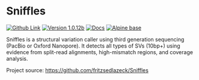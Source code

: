 # Sniffles

[![Github Link](https://img.shields.io/static/v1?label=Source%20on&message=GitHub&color=lightgrey&logo=github&style=flat-square)](https://github.com/MillironX/singularity-builds/tree/master/sniffles)
[![Version 1.0.12b](https://img.shields.io/static/v1?label=Latest%20version&message=v1.0.12b&color=yellowgreen&logo=linuxcontainers&style=flat-square)](https://cloud.sylabs.io/library/millironx/default/sniffles)
[![Docs](https://img.shields.io/static/v1?label=Docs&message=wiki&color=blue&style=flat-square)](https://github.com/fritzsedlazeck/Sniffles/wiki)
[![Alpine base](https://img.shields.io/static/v1?label=Base%20image&message=Alpine&color=0d597f&logo=alpinelinux&style=flat-square)](https://www.alpinelinux.org/)

Sniffles is a structural variation caller using third generation sequencing
(PacBio or Oxford Nanopore). It detects all types of SVs (10bp+) using
evidence from split-read alignments, high-mismatch regions, and coverage
analysis.

Project source: <https://github.com/fritzsedlazeck/Sniffles>
